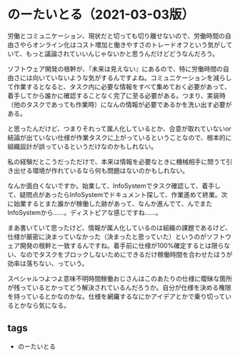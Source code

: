# のーたいとる（2021-03-03版）

労働とコミュニケーション、現状だと切っても切り離せないので、労働時間の自由さやらオンライン化はコスト増加と働きやすさのトレードオフという気がしていて、もっと議論されていいんじゃないかと思うんだけどどうなんだろう。

ソフトウェア開発の根幹が、『未来は見えない』にあるので、特に労働時間の自由さには向いていないような気がするんですよね。コミュニケーションを減らして作業するとなると、タスク内に必要な情報をすべて集めておく必要があって、着手してから誰かに確認することなく完了に至る必要がある。つまり、実装時（他のタスクであっても作業時）になんの情報が必要であるかを洗い出す必要がある。

と思ったんだけど、つまりそれって属人化しているとか、合意が取れていないor結論が出ていない仕様が作業タスクに上がっているということなので、根本的に組織設計が誤っているというだけなのかもしれない。

私の経験だとこうだっただけで、本来は情報を必要なときに機械相手に問うて引き出せる環境が作れているなら何も問題はないのかもしれない。

なんか面白くないですか。始業して、InfoSystemでタスク確認して、着手して、疑問点があったらInfoSystemでドキュメント探して、作業進めて終業。次に始業するとまた誰かが稼働した跡があって、なんか進んでて、んでまたInfoSystemから……。ディストピアな感じですね……。

まあ書いていて思ったけど、情報が属人化しているのは組織の課題であるけど、仕様が厳密に決まっていなかった（決まったと思っていた）というのがソフトウェア開発の根幹と一致するんですね。着手前に仕様が100%確定するとは限らない、なのでタスクをブロックしないためにできるだけ稼働時間を合わせたほうが効率は落ちない、っていう。

スペシャルつよつよ意味不明時間稼働おじさんはこのあたりの仕様に曖昧な箇所が残っているとかってどう解決されているんだろうか。自分が仕様を決める権限を持っているとかなのかな。仕様を網羅するなにかアイデアとかで乗り切っているとかなら気になる。

## tags
- のーたいとる
